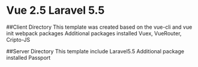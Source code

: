 # Vue 2.5 Laravel 5.5

##Client Directory
This template was created based on the vue-cli and vue init webpack packages
Additional packages installed Vuex, VueRouter, Cripto-JS

##Server Directory
This template include Laravel5.5
Additional package installed Passport
